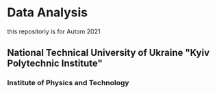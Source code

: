 # Data Analysis
this repositoriy is for Autom 2021
## National Technical University of Ukraine "Kyiv Polytechnic Institute" 
### Institute of Physics and Technology
